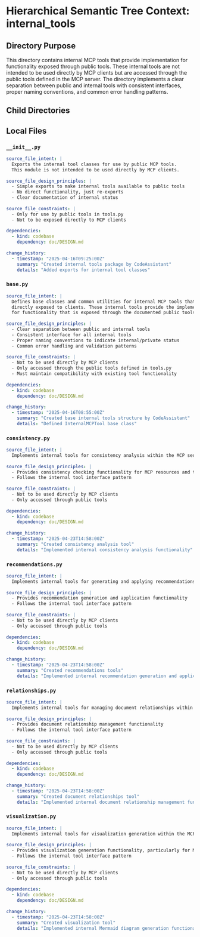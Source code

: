 # Hierarchical Semantic Tree Context: internal_tools

## Directory Purpose
This directory contains internal MCP tools that provide implementation for functionality exposed through public tools. These internal tools are not intended to be used directly by MCP clients but are accessed through the public tools defined in the MCP server. The directory implements a clear separation between public and internal tools with consistent interfaces, proper naming conventions, and common error handling patterns.

## Child Directories
<!-- No child directories with HSTC.md -->

## Local Files

### `__init__.py`
```yaml
source_file_intent: |
  Exports the internal tool classes for use by public MCP tools.
  This module is not intended to be used directly by MCP clients.
  
source_file_design_principles: |
  - Simple exports to make internal tools available to public tools
  - No direct functionality, just re-exports
  - Clear documentation of internal status
  
source_file_constraints: |
  - Only for use by public tools in tools.py
  - Not to be exposed directly to MCP clients
  
dependencies:
  - kind: codebase
    dependency: doc/DESIGN.md
  
change_history:
  - timestamp: "2025-04-16T09:25:00Z"
    summary: "Created internal tools package by CodeAssistant"
    details: "Added exports for internal tool classes"
```

### `base.py`
```yaml
source_file_intent: |
  Defines base classes and common utilities for internal MCP tools that are not
  directly exposed to clients. These internal tools provide the implementation
  for functionality that is exposed through the documented public tools.
  
source_file_design_principles: |
  - Clear separation between public and internal tools
  - Consistent interface for all internal tools
  - Proper naming conventions to indicate internal/private status
  - Common error handling and validation patterns
  
source_file_constraints: |
  - Not to be used directly by MCP clients
  - Only accessed through the public tools defined in tools.py
  - Must maintain compatibility with existing tool functionality
  
dependencies:
  - kind: codebase
    dependency: doc/DESIGN.md
  
change_history:
  - timestamp: "2025-04-16T08:55:00Z"
    summary: "Created base internal tools structure by CodeAssistant"
    details: "Defined InternalMCPTool base class"
```

### `consistency.py`
```yaml
source_file_intent: |
  Implements internal tools for consistency analysis within the MCP server.
  
source_file_design_principles: |
  - Provides consistency checking functionality for MCP resources and tools
  - Follows the internal tool interface pattern
  
source_file_constraints: |
  - Not to be used directly by MCP clients
  - Only accessed through public tools
  
dependencies:
  - kind: codebase
    dependency: doc/DESIGN.md
  
change_history:
  - timestamp: "2025-04-23T14:58:00Z"
    summary: "Created consistency analysis tool"
    details: "Implemented internal consistency analysis functionality"
```

### `recommendations.py`
```yaml
source_file_intent: |
  Implements internal tools for generating and applying recommendations within the MCP server.
  
source_file_design_principles: |
  - Provides recommendation generation and application functionality
  - Follows the internal tool interface pattern
  
source_file_constraints: |
  - Not to be used directly by MCP clients
  - Only accessed through public tools
  
dependencies:
  - kind: codebase
    dependency: doc/DESIGN.md
  
change_history:
  - timestamp: "2025-04-23T14:58:00Z"
    summary: "Created recommendations tools"
    details: "Implemented internal recommendation generation and application functionality"
```

### `relationships.py`
```yaml
source_file_intent: |
  Implements internal tools for managing document relationships within the MCP server.
  
source_file_design_principles: |
  - Provides document relationship management functionality
  - Follows the internal tool interface pattern
  
source_file_constraints: |
  - Not to be used directly by MCP clients
  - Only accessed through public tools
  
dependencies:
  - kind: codebase
    dependency: doc/DESIGN.md
  
change_history:
  - timestamp: "2025-04-23T14:58:00Z"
    summary: "Created document relationships tool"
    details: "Implemented internal document relationship management functionality"
```

### `visualization.py`
```yaml
source_file_intent: |
  Implements internal tools for visualization generation within the MCP server.
  
source_file_design_principles: |
  - Provides visualization generation functionality, particularly for Mermaid diagrams
  - Follows the internal tool interface pattern
  
source_file_constraints: |
  - Not to be used directly by MCP clients
  - Only accessed through public tools
  
dependencies:
  - kind: codebase
    dependency: doc/DESIGN.md
  
change_history:
  - timestamp: "2025-04-23T14:58:00Z"
    summary: "Created visualization tool"
    details: "Implemented internal Mermaid diagram generation functionality"
```

<!-- End of HSTC.md file -->

